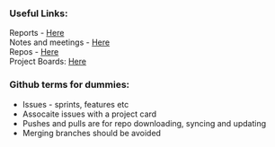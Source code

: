 ### **Useful Links:**

Reports - [Here]()  
Notes and meetings - [Here](https://www.evernote.com/client/web)  
Repos - [Here](https://github.com/orgs/RHUL-Electronic-Engineering-Group/repositories)  
Project Boards: [Here](https://github.com/orgs/RHUL-Electronic-Engineering-Group/projects)  

### Github terms for dummies:

- Issues - sprints, features etc
- Assocaite issues with a project card
- Pushes and pulls are for repo downloading, syncing and updating
- Merging branches should be avoided 

